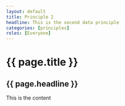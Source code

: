 ```yaml
---
layout: default
title: Principle 2
headline: This is the second data principle
categories: [principles]
roles: [Everyone]
---
```


# {{ page.title }}

## {{ page.headline }}

This is the content

